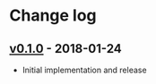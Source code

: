 # Change log

## [v0.1.0] - 2018-01-24

* Initial implementation and release

[v0.1.0]: https://github.com/piotrmurach/tty-reader/compare/v0.1.0

